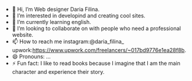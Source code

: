 - 👋 Hi, I’m Web designer Daria Filina.
- 👀 I’m interested in developind and creating cool sites.
- 🌱 I’m currently learning english.
- 💞️ I’m looking to collaborate on with people who need a professional website.
- 📫 How to reach me instagram:@daria_filina_  upwork:https://www.upwork.com/freelancers/~017bd9776e1ea28f8b.
- 😄 Pronouns: ...
- ⚡ Fun fact:  I like to read books because I imagine that I am the main character and experience their story.

<!---
DariaFilina/DariaFilina is a ✨ special ✨ repository because its `README.md` (this file) appears on your GitHub profile.
You can click the Preview link to take a look at your changes.
--->
